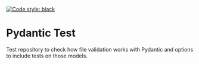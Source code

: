 [![Code style: black](https://img.shields.io/badge/code%20style-black-000000.svg)](https://github.com/psf/black)

# Pydantic Test

Test repository to check how file validation works with Pydantic and options to include tests on those models.


